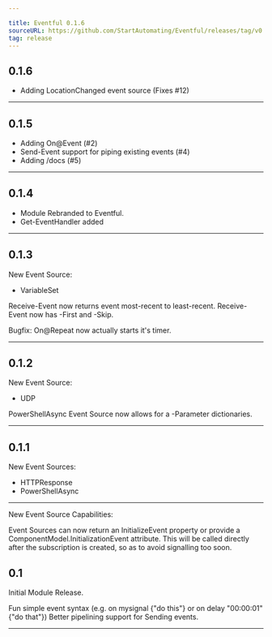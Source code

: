 ```yaml
---

title: Eventful 0.1.6
sourceURL: https://github.com/StartAutomating/Eventful/releases/tag/v0.1.6
tag: release
---
```

## 0.1.6
* Adding LocationChanged event source (Fixes #12)

---

## 0.1.5
* Adding On@Event (#2)
* Send-Event support for piping existing events (#4)
* Adding /docs (#5)

---

## 0.1.4

* Module Rebranded to Eventful.
* Get-EventHandler added

---

## 0.1.3
New Event Source:
* VariableSet

Receive-Event now returns event most-recent to least-recent.
Receive-Event now has -First and -Skip.

Bugfix:  On@Repeat now actually starts it's timer.

---

## 0.1.2
New Event Source:
* UDP

PowerShellAsync Event Source now allows for a -Parameter dictionaries.

---

## 0.1.1
New Event Sources:
* HTTPResponse
* PowerShellAsync

---

New Event Source Capabilities:

Event Sources can now return an InitializeEvent property or provide a ComponentModel.InitializationEvent attribute.
This will be called directly after the subscription is created, so as to avoid signalling too soon.

## 0.1
Initial Module Release.

Fun simple event syntax (e.g. on mysignal {"do this"} or on delay "00:00:01" {"do that"})
Better pipelining support for Sending events.

---
